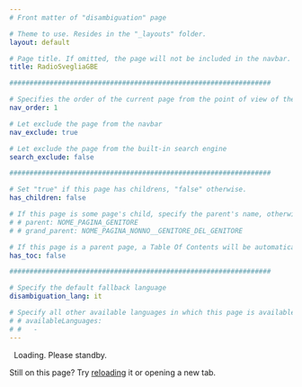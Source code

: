```yaml
---
# Front matter of "disambiguation" page

# Theme to use. Resides in the "_layouts" folder.
layout: default

# Page title. If omitted, the page will not be included in the navbar.
title: RadioSvegliaGBE

#################################################################

# Specifies the order of the current page from the point of view of the navbar. Can have repetition in the numbers, for parent-child hierarchies.
nav_order: 1

# Let exclude the page from the navbar
nav_exclude: true

# Let exclude the page from the built-in search engine
search_exclude: false

#################################################################

# Set "true" if this page has childrens, "false" otherwise.
has_children: false

# If this page is some page's child, specify the parent's name, otherwise comment out the option. If this page is some page's grandchild, specify grandparent's name, otherwise comment out the option.
# # parent: NOME_PAGINA_GENITORE
# # grand_parent: NOME_PAGINA_NONNO__GENITORE_DEL_GENITORE

# If this page is a parent page, a Table Of Contents will be automatically generated containing all related child pages. Use the option below to disable this functionality. Should always be set to "false".
has_toc: false

#################################################################

# Specify the default fallback language
disambiguation_lang: it

# Specify all other available languages in which this page is available. If there's no other language in addition to "disambiguation_lang", comment out this option.
# # availableLanguages:
# #   - 
---
```


<!-- Disambiguation Page -->

<i class="fa-solid fa-gear fa-spin fa-2x"></i>&nbsp;&nbsp;Loading. Please standby.

Still on this page? Try <a href="javascript:reloadPage();">reloading</a> it or opening a new tab.
